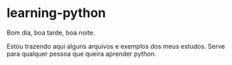 # learning-python

Bom dia, boa tarde, boa noite.

Estou trazendo aqui alguns arquivos e exemplos dos meus estudos. Serve para qualquer pessoa que queira aprender python.

